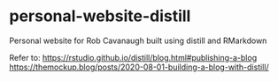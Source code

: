 # personal-website-distill

Personal website for Rob Cavanaugh
built using distill and RMarkdown

Refer to:
https://rstudio.github.io/distill/blog.html#publishing-a-blog
https://themockup.blog/posts/2020-08-01-building-a-blog-with-distill/
